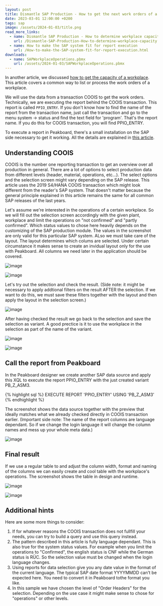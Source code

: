 ```yaml
---
layout: post
title: Dismantle SAP Production - How to get the next work orders of a workplace by using COOIS transaction in Peakboard
date: 2023-03-01 12:00:00 +0200
tags: sap
image: /assets/2024-01-03/title.png
read_more_links:
  - name: Dismantle SAP Production - How to determine workplace capacity
    url: /Dismantle-SAP-Production-How-to-determine-workplace-capacity.html
  - name: How to make the SAP system fit for report execution
    url: /How-to-make-the-SAP-system-fit-for-report-execution.html
downloads:
  - name: SAPWorkplaceOperations.pbmx
    url: /assets/2024-01-03/SAPWorkplaceOperations.pbmx
---
```


In another article, we discussed [how to get the capacity of a workplace](/Dismantle-SAP-Production-How-to-determine-workplace-capacity.html). This article covers a common way to list or process the work orders of a workplace.

We will use the data from a transaction COOIS to get the work orders. Technically, we are executing the report behind the COOIS transaction. This report is called `PPIO_ENTRY`. If you don't know how to find the name of the report from the transaction name, just call the transaction and go to the menu system -> status and find the text field for 'program'. That's the report name. If you do this for COOIS transaction, you will find PPIO_ENTRY.

 To execute a report in Peakboard, there's a small installation on the SAP side necessary to get it working. All the details are explained in [this article](/How-to-make-the-SAP-system-fit-for-report-execution.html).

## Understanding COOIS

COOIS is the number one reporting transaction to get an overview over all production in general. There are a lot of options to select production data from different levels (header, material, operations, etc...). The select options and the selection screen might vary depending on the SAP release. This article uses the 2019 S4/HANA COOIS transaction which might look different from the reader's SAP system. That doesn't matter because the general principle explained in this article remains the same for all common SAP releases of the last years.

Let's assume we're interested in the operations of a certain workplace. So we will fill out the selection screen accordingly with the given plant, workplace and limit the operations on "not confirmed" and "partly confirmed". Which status values to chose here heavily depends on the customizing of the SAP production module. The values in the screenshot are only valid for this particular SAP system.
ALso we must take care of the layout. The layout determines which colums are selected. Under certain circumstance it makes sense to create an invidual layout only for the use with Peakboard. All columns we need later in the application should be covered.

![image](/assets/2024-01-03/010.png)

![image](/assets/2024-01-03/015.png)

Let's try out the selection and check the result. (Side note: it might be necessary to apply addtional filters on the result AFTER the selection. If we want to do this, we must save these filters together with the layout and then apply the layout in the selection screen.)

![image](/assets/2024-01-03/020.png)

After having checked the result we go back to the selection and save the selection as variant. A good prectice is it to use the workplace in the selection as part of the name of the variant.

![image](/assets/2024-01-03/030.png)

![image](/assets/2024-01-03/035.png)

## Call the report from Peakboard

In the Peakboard designer we create another SAP data source and apply this XQL to execute the report PPIO_ENTRY with the just created variant PB_Z_ASM3.

{% highlight sql %}
EXECUTE REPORT 'PPIO_ENTRY' USING 'PB_Z_ASM3'
{% endhighlight %}

The screenshot shows the data source together with the preview that ideally matches what we already checked directly in COOIS transaction earlier.
(Important side note: The name of the report columns are language dependant. So if we change the login language it will change the column names and mess up your whole meta data.)

![image](/assets/2024-01-03/040.png)

## Final result

If we use a regular table to and adjust the column width, format and naming of the columns we can easily create and cool table with the workplace's operations. The screenshot shows the table in design and runtime.

![image](/assets/2024-01-03/050.png)

![image](/assets/2024-01-03/060.png)

## Additional hints

Here are some more things to consider:

1. If for whatever reasons the COOIS transaction does not fullfill your needs, you can try to build a query and use this query instead.
2. The pattern described in this article is fully language dependant. This is also true for the system status values. For example when you limit the operations to "Confirmed", the english status is CNF while the German status is RÜC. So the selection value must be changed when the login language changes.
3. Using reports for data selection give you any date value in the format of the current language. The typical SAP date format YYYYMMDD can't be expected here. You need to convert it in Peakboard tothe format you like.
4. In this sample we have chosen the level of "Order Headers" for the selection. Depending on the use case it might make sense to chose for "operations" or other levels.